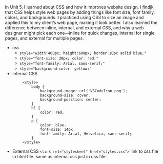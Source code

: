 In Unit 5, I learned about CSS and how it improves website design. I findjk that CSS helps style web pages by adding things like font size, font family, colors, and backgrounds. I practiced using CSS to size an image and applied this to my client’s web page, making it look better. I also learned the difference between inline, internal, and external CSS, and why a web designer might pick each one—inline for quick changes, internal for single pages, and external for multiple pages.

* css
  * `style="width:400px; height:600px; border:10px solid blue;"`
  * `style="font-size: 20px; color: red;"`
  * `style="font-family: Arial, sans-serif;"`
  * `style="background-color: yellow;"`
* Internal CSS

```
        <style>
            body {
                background-image: url('VSCodeIcon.png');
                background-size: cover;
                background-position: center;
            }
            h1 {
                color: red;
            }
            p {
                color: blue;
                font-size: 14px;
                font-family: Arial, Helvetica, sans-serif;
            }
        </style>
```

* External CSS
  `<link rel="stylesheet" href="styles.css">` link to css file in html file.
  same as internal css just in css file.
